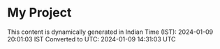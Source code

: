 # My Project

This content is dynamically generated in Indian Time (IST): 2024-01-09 20:01:03 IST
Converted to UTC: 2024-01-09 14:31:03 UTC
